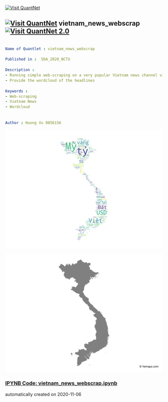 [<img src="https://github.com/QuantLet/Styleguide-and-FAQ/blob/master/pictures/banner.png" width="888" alt="Visit QuantNet">](http://quantlet.de/)

## [<img src="https://github.com/QuantLet/Styleguide-and-FAQ/blob/master/pictures/qloqo.png" alt="Visit QuantNet">](http://quantlet.de/) **vietnam_news_webscrap** [<img src="https://github.com/QuantLet/Styleguide-and-FAQ/blob/master/pictures/QN2.png" width="60" alt="Visit QuantNet 2.0">](http://quantlet.de/)

```yaml

Name of Quantlet : vietnam_news_webscrap

Published in :  SDA_2020_NCTU

Description :  
- Running simple web-scraping on a very popular Vietnam news channel vietnam.net (only focus on Finance section of the page) 
- Provide the wordcloud of the headlines

Keywords : 
- Web-scraping
- Vietnam News
- Wordcloud


Author : Huong Vu 0856156

```

![Picture1](vietnam_news_webscap.png)

![Picture2](vietnam_shape.jpg)

### [IPYNB Code: vietnam_news_webscrap.ipynb](vietnam_news_webscrap.ipynb)


automatically created on 2020-11-06
